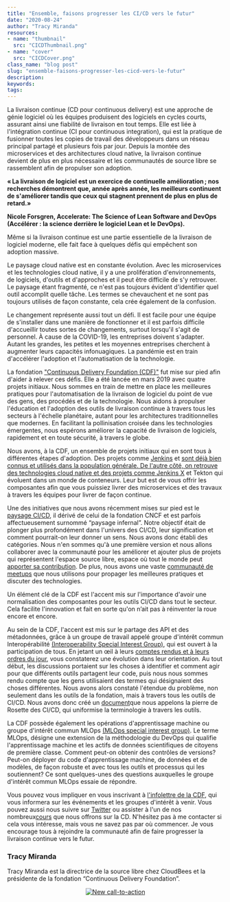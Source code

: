 ```yaml
---
title: "Ensemble, faisons progresser les CI/CD vers le futur"
date: "2020-08-24"
author: "Tracy Miranda"
resources:
- name: "thumbnail"
  src: "CICDThumbnail.png"
- name: "cover"
  src: "CICDCover.png"
class_name: "blog post"
slug: "ensemble-faisons-progresser-les-cicd-vers-le-futur"
description:
keywords:
tags:
---
```


La livraison continue (CD pour continuous delivery) est une approche de génie logiciel où les équipes produisent des logiciels en cycles courts, assurant ainsi une fiabilité de livraison en tout temps. Elle est liée à l'intégration continue (CI pour continuous integration), qui est la pratique de fusionner toutes les copies de travail des développeurs dans un réseau principal partagé et plusieurs fois par jour. Depuis la montée des microservices et des architectures cloud native, la livraison continue devient de plus en plus nécessaire et les communautés de source libre se rassemblent afin de propulser son adoption.

<p class="tabbed-text"><b>« La livraison de logiciel est un exercice de continuelle amélioration ; nos recherches démontrent que, année après année, les meilleurs continuent de s'améliorer tandis que ceux qui stagnent prennent de plus en plus de retard.»</b></p>
<p class="tabbed-text"><b>Nicole Forsgren, Accelerate: The Science of Lean Software and DevOps (Accélérer : la science derrière le logiciel Lean et le DevOps).</b></p>

Même si la livraison continue est une partie essentielle de la livraison de logiciel moderne, elle fait face à quelques défis qui empêchent son adoption massive.

Le paysage cloud native est en constante évolution. Avec les microservices et les technologies cloud native, il y a une prolifération d'environnements, de logiciels, d'outils et d'approches et il peut être difficile de s'y retrouver. Le paysage étant fragmenté, ce n'est pas toujours évident d'identifier quel outil accomplit quelle tâche. Les termes se chevauchent et ne sont pas toujours utilisés de façon constante, cela crée également de la confusion.

Le changement représente aussi tout un défi. Il est facile pour une équipe de s'installer dans une manière de fonctionner et il est parfois difficile d'accueillir toutes sortes de changements, surtout lorsqu'il s'agit de personnel. À cause de la COVID-19, les entreprises doivent s'adapter. Autant les grandes, les petites et les moyennes entreprises cherchent à augmenter leurs capacités infonuagiques. La pandémie est en train d'accélérer l'adoption et l'automatisation de la technologie. 

La fondation <a href="https://cd.foundation/" target="_blank">"Continuous Delivery Foundation (CDF)"</a> fut mise sur pied afin d'aider à relever ces défis. Elle a été lancée en mars 2019 avec quatre projets initiaux. Nous sommes en train de mettre en place les meilleures pratiques pour l'automatisation de la livraison de logiciel du point de vue des gens, des procédés et de la technologie. Nous aidons à propulser l'éducation et l'adoption des outils de livraison continue à travers tous les secteurs à l'échelle planétaire, autant pour les architectures traditionnelles que modernes. En facilitant la pollinisation croisée dans les technologies émergentes, nous espérons améliorer la capacité de livraison de logiciels, rapidement et en toute sécurité, à travers le globe.

Nous avons, à la CDF, un ensemble de projets initiaux qui en sont tous à différentes étapes d'adoption. Des projets comme <a href="https://jenkins.io/" target="_blank">Jenkins</a> et <a href="https://spinnaker.io/" target="_blank"> sont déjà bien connus et utilisés dans la population générale. De l'autre côté, on retrouve des technologies cloud native et des projets comme <a href="https://jenkins-x.io/" target="_blank">Jenkins X</a> et Tekton qui évoluent dans un monde de conteneurs. Leur but est de vous offrir les composantes afin que vous puissiez livrer des microservices et des travaux à travers les équipes pour livrer de façon continue.

Une des initiatives que nous avons récemment mises sur pied est le <a href="https://landscape.cd.foundation/" target="_blank">paysage CI/CD</a>, il dérivé de celui de la fondation CNCF et est parfois affectueusement surnommé “paysage infernal”. Notre objectif était de plonger plus profondément dans l'univers des CI/CD, leur signification et comment pourrait-on leur donner un sens. Nous avons donc établi des catégories. Nous n'en sommes qu'à une première version et nous allons collaborer avec la communauté pour les améliorer et ajouter plus de projets qui représentent l'espace source libre, espace où tout le monde peut <a href="https://github.com/cdfoundation/cdf-landscape" target="_blank">apporter sa contribution</a>. De plus, nous avons une vaste <a href="https://www.meetup.com/pro/cicd-cdf" target="_blank">communauté de meetups</a> que nous utilisons pour propager les meilleures pratiques et discuter des technologies.

Un élément clé de la CDF est l'accent mis sur l'importance d'avoir une normalisation des composantes pour les outils CI/CD dans tout le secteur. Cela facilite l'innovation et fait en sorte qu'on n’ait pas à réinventer la roue encore et encore. 

Au sein de la CDF, l'accent est mis sur le partage des API et des métadonnées, grâce à un groupe de travail appelé groupe d'intérêt commun Interopérabilité <a href="https://github.com/cdfoundation/sig-interoperability" target="_blank">(Interoperability Special Interest Group)</a>, qui est ouvert à la participation de tous. En jetant un œil à leurs <a href="https://github.com/cdfoundation/sig-interoperability/blob/master/docs/meetings.md" target="_blank">comptes rendus et à leurs ordres du jour</a>, vous constaterez une évolution dans leur orientation. Au tout début, les discussions portaient sur les choses à identifier et comment agir pour que différents outils partagent leur code, puis nous nous sommes rendu compte que les gens utilisaient des termes qui désignaient des choses différentes. Nous avons alors constaté l'étendue du problème, non seulement dans les outils de la fondation, mais à travers tous les outils de CI/CD. Nous avons donc créé un <a href="https://github.com/cdfoundation/sig-interoperability/blob/master/docs/vocabulary.md" target="_blank">document</a>que nous appelons la pierre de Rosette des CI/CD, qui uniformise la terminologie à travers les outils. 

La CDF possède également les opérations d'apprentissage machine ou groupe d'intérêt commun MLOps 
<a href="https://github.com/cdfoundation/sig-mlops" target="_blank">(MLOps special interest group)</a>. Le terme MLOps, désigne une extension de la méthodologie du DevOps qui qualifie l'apprentissage machine et les actifs de données scientifiques de citoyens de première classe. Comment peut-on obtenir des contrôles de versions? Peut-on déployer du code d'apprentissage machine, de données et de modèles, de façon robuste et avec tous les outils et processus qui les soutiennent? Ce sont quelques-unes des questions auxquelles le groupe d'intérêt commun MLOps essaie de répondre.

Vous pouvez vous impliquer en vous inscrivant à <a href="https://cd.foundation/stay-connected/" target="_blank">l'infolettre de la CDF</a>, qui vous informera sur les événements et les groupes d'intérêt à venir. Vous pouvez aussi nous suivre sur <a href="https://twitter.com/cdeliveryfdn" target="_blank">Twitter</a> ou assister à l'un de nos nombreux<a href="https://cd.foundation/training/" target="_blank">cours</a> que nous offrons sur la CD. N'hésitez pas à me contacter si cela vous intéresse, mais vous ne savez pas par où commencer. Je vous encourage tous à rejoindre la communauté afin de faire progresser la livraison continue vers le futur.

<h3>Tracy Miranda</h3>

Tracy Miranda est la directrice de la source libre chez CloudBees et la présidente de la fondation “Continuous Delivery Foundation”. 

<div style="text-align: center;">
<!--HubSpot Call-to-Action Code --><span class="hs-cta-wrapper" id="hs-cta-wrapper-9a9feee6-3a5f-4335-93a4-b4964ab1ce5c"><span class="hs-cta-node hs-cta-9a9feee6-3a5f-4335-93a4-b4964ab1ce5c" id="hs-cta-9a9feee6-3a5f-4335-93a4-b4964ab1ce5c"><!--[if lte IE 8]><div id="hs-cta-ie-element"></div><![endif]--><a href="https://cta-redirect.hubspot.com/cta/redirect/732832/9a9feee6-3a5f-4335-93a4-b4964ab1ce5c"  target="_blank" ><img class="hs-cta-img" id="hs-cta-img-9a9feee6-3a5f-4335-93a4-b4964ab1ce5c" style="border-width:0px;" src="https://no-cache.hubspot.com/cta/default/732832/9a9feee6-3a5f-4335-93a4-b4964ab1ce5c.png"  alt="New call-to-action"/></a></span><script charset="utf-8" src="https://js.hscta.net/cta/current.js"></script><script type="text/javascript"> hbspt.cta.load(732832, '9a9feee6-3a5f-4335-93a4-b4964ab1ce5c', {}); </script></span><!-- end HubSpot Call-to-Action Code -->
</div>
